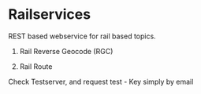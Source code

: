 # Railservices

REST based webservice for rail based topics. 

1. Rail Reverse Geocode (RGC)

2. Rail Route 

Check Testserver, and request test - Key simply by email 
